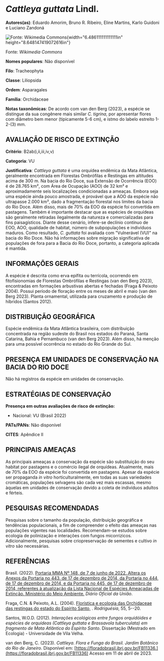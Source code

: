 # *Cattleya guttata* Lindl.

**Autores(as)**: Eduardo Amorim, Bruno R. Ribeiro, Eline Martins, Karlo Guidoni e Luciano Zandoná

![Fonte: Wikimedia Commons](media/rId20.jpg){width="6.486111111111111in" height="8.648147419072616in"}

Fonte: *Wikimedia Commons*

**Nomes populares**: Não disponível

**Filo**: Tracheophyta

**Classe**: Liliopsida

**Ordem**: Asparagales

**Família**: Orchidaceae

**Notas taxonômicas**: De acordo com van den Berg (2023), a espécie se distingue da sua congênere mais similar *C. tigrina*, por apresentar flores com diâmetro bem menor (tipicamente 5-6 cm), e istmo do labelo estreito 1-2-(3) mm.

## AVALIAÇÃO DE RISCO DE EXTINÇÃO

**Critério**: B2ab(i,ii,iii,iv,v)

**Categoria**: VU

**Justificativa**: *Cattleya guttata* é uma orquídea endêmica da Mata Atlântica, geralmente encontrada em Florestas Ombrófilas e Restingas em altitudes acima de 300 m. Na bacia do Rio Doce, sua Extensão de Ocorrência (EOO) é de 28.765 km², com Área de Ocupação (AOO) de 32 km² e aproximadamente seis localizações condicionadas a ameaças. Embora seja uma espécie ainda pouco amostrada, é provável que a AOO da espécie não ultrapasse 2.000 km², dado a fragmentação florestal nos limites da bacia do Rio Doce. Além disso, mais de 70% da EOO da espécie foi convertida em pastagens. Também é importante destacar que as espécies de orquídeas são geralmente retiradas ilegalmente da natureza e comercializadas para fins paisagísticos. Diante desse cenário, infere-se declínio contínuo de EOO, AOO, qualidade de habitat, número de subpopulações e indivíduos maduros.  Como resultado, *C. guttata* foi avaliada com "Vulnerável (VU)" na bacia do Rio Doce. Não há
informações sobre migração significativa de populações de fora para a Bacia do Rio Doce, portanto, a categoria aplicada é mantida.

## INFORMAÇÕES GERAIS

A espécie é descrita como erva epífita ou terrícola, ocorrendo em fitofisionomias de Florestas Ombrófilas e Restingas (van den Berg 2023), encontradas em formações arbustivas abertas e fechadas (Fraga & Peixoto 2004). Possui período de floração entre os meses de abril e maio (van den Berg 2023). Planta ornamental, utilizada para cruzamento e produção de híbridos (Santos 2012).

## DISTRIBUIÇÃO GEOGRÁFICA

Espécie endêmica da Mata Atlântica brasileira, com distribuição concentrada na região sudeste do Brasil nos estados do Paraná, Santa Catarina, Bahia e Pernambuco (van den Berg 2023). Além disso, há menção para uma possível ocorrência no estado do Rio Grande do Sul.

## PRESENÇA EM UNIDADES DE CONSERVAÇÃO NA BACIA DO RIO DOCE

Não há registros da espécie em unidades de conservação.

## ESTRATÉGIAS DE CONSERVAÇÃO

**Presença em outras avaliações de risco de extinção:**

-   Nacional: VU (Brasil 2022)

**PATs/PANs**: Não disponível

**CITES**: Apêndice II

## PRINCIPAIS AMEAÇAS

As principais ameaças a conservação da espécie são substituição do seu habitat por pastagens e o comércio ilegal de orquídeas. Atualmente, mais de 70% da EOO da espécie foi convertida em pastagens. Apesar da espécie ser propaganda *in vitro* horticulturalmente, em todas as suas variedades cromáticas, populações selvagens são cada vez mais escassas, mesmo àquelas em unidades de conservação devido a coleta de indivíduos adultos e férteis.

## PESQUISAS RECOMENDADAS

Pesquisas sobre o tamanho da população, distribuição geográfica e tendências populacionais, a fim de compreender o efeito das ameaças nas populações vigentes nas localidades. Recomendam-se estudos sobre ecologia de polinização e interações com fungos micorrizicos.  Adicionalmente, pesquisas sobre criopreservação de sementes e cultivo *in vitro* são necessárias.

## REFERÊNCIAS

Brasil. (2022). [Portaria MMA Nº 148, de 7 de junho de 2022. Altera os Anexos da Portaria no 443, de 17 de dezembro de 2014, da Portaria no 444, de 17 de dezembro de 2014, e da Portaria no 445, de 17 de dezembro de 2014, referentes à atualização da Lista Nacional de Espécies Ameaçadas de Extinção. Ministério do Meio Ambiente.](https://in.gov.br/en/web/dou/-/portaria-mma-n-148-de-7-de-junho-de-2022-406272733) *Diário Oficial da União*.

Fraga, C.N. & Peixoto, A.L. (2004). [Florística e ecologia das Orchidaceae das restingas do estado do Espírito Santo,](https://doi.org/10.1590/2175-78602004558401) . *Rodriguésia*, 55, 5--20.

Santos, W.O.D. (2012). *Interações ecológicas entre fungos orquidóides e espécies de orquídeas (Cattleya guttata e Brassavola tuberculata) em fragmento de Mata Atlântica do Espírito Santo*. Dissertação (Mestrado em Ecologia) - Universidade de Vila Velha.

van den Berg, C. (2023). *Cattleya*. *Flora e Funga do Brasil. Jardim Botânico do Rio de Janeiro*. Disponível em: [https://floradobrasil.jbrj.gov.br/FB11336.](https://floradobrasil.jbrj.gov.br/FB11336) Acesso em 11 de abril de 2023.
